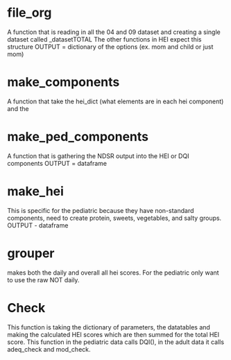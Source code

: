 # file_org
A function that is reading in all the 04 and 09 dataset and creating a single dataset called _datasetTOTAL
The other functions in HEI expect this structure
OUTPUT = dictionary of the options (ex. mom and child or just mom)
# make_components
A function that take the hei_dict (what elements are in each hei component) and the

# make_ped_components
A function that is gathering the NDSR output into the HEI or DQI components
OUTPUT = dataframe

# make_hei
This is specific for the pediatric because they have non-standard components, need to create protein, sweets, vegetables, and salty groups.
OUTPUT - dataframe

# grouper
makes both the daily and overall all hei scores. For the pediatric only want to use the raw NOT daily.

# Check
This function is taking the dictionary of parameters, the datatables and making the calculated HEI scores which are then summed for the total HEI score. This function in the pediatric data calls DQI(), in the adult data it calls adeq_check and mod_check. 
